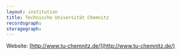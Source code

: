 ```yaml
---
layout: institution
title: Technische Universität Chemnitz
recordsgraph: 
storagegraph: 
---
```


Website: [http://www.tu-chemnitz.de/](http://www.tu-chemnitz.de/)
